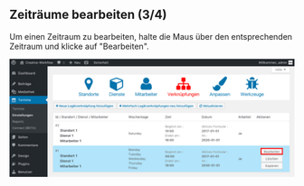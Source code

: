 ## Zeiträume bearbeiten (3/4)

Um einen Zeitraum zu bearbeiten, halte die Maus über den entsprechenden Zeitraum und klicke auf "Bearbeiten".

![Terminbuchung Frontend](./assets/edit_slots_3.jpg)
